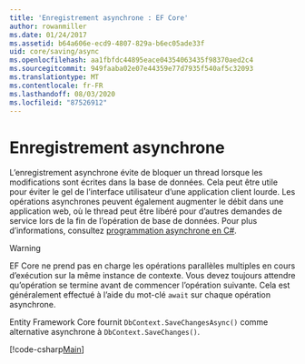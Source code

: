 ```yaml
---
title: 'Enregistrement asynchrone : EF Core'
author: rowanmiller
ms.date: 01/24/2017
ms.assetid: b64a606e-ecd9-4807-829a-b6ec05ade33f
uid: core/saving/async
ms.openlocfilehash: aa1fbfdc44895eace04354063435f98370aed2c4
ms.sourcegitcommit: 949faaba02e07e44359e77d7935f540af5c32093
ms.translationtype: MT
ms.contentlocale: fr-FR
ms.lasthandoff: 08/03/2020
ms.locfileid: "87526912"
---
```

# <a name="asynchronous-saving"></a>Enregistrement asynchrone

L’enregistrement asynchrone évite de bloquer un thread lorsque les modifications sont écrites dans la base de données. Cela peut être utile pour éviter le gel de l’interface utilisateur d’une application client lourde. Les opérations asynchrones peuvent également augmenter le débit dans une application web, où le thread peut être libéré pour d’autres demandes de service lors de la fin de l’opération de base de données. Pour plus d’informations, consultez [programmation asynchrone en C#](/dotnet/csharp/async).

> [!WARNING]  
> EF Core ne prend pas en charge les opérations parallèles multiples en cours d’exécution sur la même instance de contexte. Vous devez toujours attendre qu’opération se termine avant de commencer l’opération suivante. Cela est généralement effectué à l’aide du mot-clé `await` sur chaque opération asynchrone.

Entity Framework Core fournit `DbContext.SaveChangesAsync()` comme alternative asynchrone à `DbContext.SaveChanges()`.

[!code-csharp[Main](../../../samples/core/Saving/Async/Sample.cs#Sample)]
